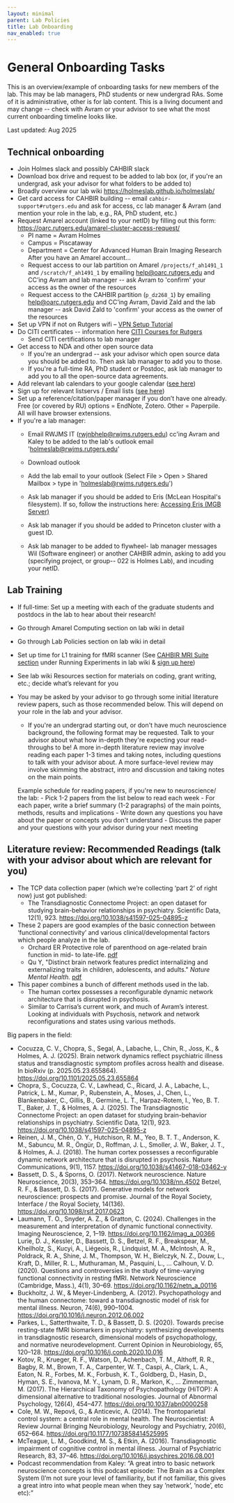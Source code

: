 ```yaml
---
layout: minimal
parent: Lab Policies
title: Lab Onboarding
nav_enabled: true
---
```


# General Onboarding Tasks
This is an overview/example of onboarding tasks for new members of the lab. This may be lab managers, PhD students or new undergrad RAs. Some of it is administrative, other is for lab content. This is a living document and may change -- check with Avram or your advisor to see what the most current onboarding timeline looks like.  

Last updated: Aug 2025

## Technical onboarding
- Join Holmes slack and possibly CAHBIR slack
- Download box drive and request to be added to lab box (or, if you're an undergrad, ask your advisor for what folders to be added to)
- Broadly overview our lab wiki https://holmeslab.github.io/holmeslab/
- Get card access for CAHBIR building -- email `cahbir-support#rutgers.edu` and ask for access, cc lab manager & Avram (and mention your role in the lab, e.g., RA, PhD student, etc.)
- Request Amarel account (linked to your netID) by filling out this form: https://oarc.rutgers.edu/amarel-cluster-access-request/
    - PI name = Avram Holmes
    - Campus = Piscataway
    - Department = Center for Advanced Human Brain Imaging Research
    After you have an Amarel account...
    - Request access to our lab partition on Amarel `/projects/f_ah1491_1` and `/scratch/f_ah1491_1` by emailing [help@oarc.rutgers.edu](mailto:help@oarc.rutgers.edu) and CC’ing Avram and lab manager -- ask Avram to 'confirm' your access as the owner of the resources
    - Request access to the CAHBIR partition (`p_dz268_1`) by emailing [help@oarc.rutgers.edu](mailto:help@oarc.rutgers.edu) and CC’ing Avram, David Zald and the lab manager -- ask David Zald to 'confirm' your access as the owner of the resources
- Set up VPN if not on Rutgers wifi – [VPN Setup Tutorial](https://holmeslab.github.io/holmeslab/docs/Amarel/rutgers-vpn/)
- Do CITI certificates -- information here [CITI Courses for Rutgers](https://holmeslab.github.io/holmeslab/docs/Admin/citi/) 
    - Send CITI certifications to lab manager
- Get access to NDA and other open source data 
    - If you're an undergrad -- ask your advisor which open source data you should be added to. Then ask lab manager to add you to those.
    - If you're a full-time RA, PhD student or Postdoc, ask lab manager to add you to all the open-source data agreements.
- Add relevant lab calendars to your google calendar ([see here](https://holmeslab.github.io/holmeslab/docs/Policies/software-we-use/#shared-calendars-google-calendar))
- Sign up for relevant listservs / Email lists ([see here](https://holmeslab.github.io/holmeslab/docs/Policies/software-we-use/#shared-calendars-google-calendar))
- Set up a reference/citation/paper manager if you don’t have one already. Free (or covered by RU) options = EndNote, Zotero. Other = Paperpile. All will have browser extensions.
- If you're a lab manager:
    - Email RWJMS IT ([rwjnbhelp@rwjms.rutgers.edu](mailto:rwjnbhelp@rwjms.rutgers.edu)) cc'ing Avram and Kaley to be added to the lab's outlook email 'holmeslab@rwjms.rutgers.edu'
    - Download outlook
    - Add the lab email to your outlook (Select File > Open > Shared Mailbox > type in 'holmeslab@rwjms.rutgers.edu')

    - Ask lab manager if you should be added to Eris (McLean Hospital's filesystem). If so, follow the instructions here: [Accessing Eris (MGB Server)](https://holmeslab.github.io/holmeslab/docs/PCX/accessing-eris/)
    - Ask lab manager if you should be added to Princeton cluster with a guest ID. 

    - Ask lab manager to be added to flywheel- lab manager messages Wil (Software engineer) or another CAHBIR admin, asking to add you (specifying project, or group-- 022 is Holmes Lab), and incuding your netID.


## Lab Training
- If full-time: Set up a meeting with each of the graduate students and postdocs in the lab to hear about their research!
- Go through Amarel Computing section on lab wiki in detail 
- Go through Lab Policies section on lab wiki in detail 
- Set up time for L1 training for fMRI scanner (See [CAHBIR MRI Suite section](https://holmeslab.github.io/holmeslab/docs/Experiments/mri/) under Running Experiments in lab wiki & [sign up here](https://sites.rutgers.edu/cahbir/level-1-training-signups-open/))
- See lab wiki Resources section for materials on coding, grant writing, etc.; decide what’s relevant for you
- You may be asked by your advisor to go through some initial literature review papers, such as those recommended below. This will depend on your role in the lab and your advisor.
    - If you're an undergrad starting out, or don't have much neuroscience background, the following format may be requested. Talk to your advisor about what how in-depth they're expecting your read-throughs to be! A more in-depth literature review may involve reading each paper 1-3 times and taking notes, including questions to talk with your advisor about. A more surface-level review may involve skimming the abstract, intro and discussion and taking notes on the main points.

    Example schedule for reading papers, if you're new to neuroscience/ the lab:
        - Pick 1-2 papers from the list below to read each week
        - For each paper, write a brief summary (1-2 paragraphs) of the main points, methods, results and implications
        - Write down any questions you have about the paper or concepts you don't understand
        - Discuss the paper and your questions with your advisor during your next meeting

## Literature review: Recommended Readings (talk with your advisor about which are relevant for you)
- The TCP data collection paper (which we’re collecting ‘part 2’ of right now) just got published:
    - The Transdiagnostic Connectome Project: an open dataset for studying brain-behavior relationships in psychiatry. Scientific Data, 12(1), 923. https://doi.org/10.1038/s41597-025-04895-z 
- These 2 papers are good examples of the basic connection between ‘functional connectivity’ and various clinical/developmental factors which people analyze in the lab.
    - Orchard ER Protective role of parenthood on age-related brain function in mid- to late-life.  [pdf]()
    - Qu Y, "Distinct brain network features predict internalizing and externalizing traits in children, adolescents, and adults." *Nature Mental Health.*  [pdf](https://holmeslab.rutgers.edu/wp-content/uploads/2025/04/Qu2025_NatNeuro.pdf)
- This paper combines a bunch of different methods used in the lab. 
    - The human cortex possesses a reconfigurable dynamic network architecture that is disrupted in psychosis. 
    - Similar to Carrisa’s current work, and much of Avram’s interest. Looking at individuals with Psychosis, network and network reconfigurations and states using various methods.



Big papers in the field:




- Cocuzza, C. V., Chopra, S., Segal, A., Labache, L., Chin, R., Joss, K., & Holmes, A. J. (2025). Brain network dynamics reflect psychiatric illness status and transdiagnostic symptom profiles across health and disease. In bioRxiv (p. 2025.05.23.655864). https://doi.org/10.1101/2025.05.23.655864 
- Chopra, S., Cocuzza, C. V., Lawhead, C., Ricard, J. A., Labache, L., Patrick, L. M., Kumar, P., Rubenstein, A., Moses, J., Chen, L., Blankenbaker, C., Gillis, B., Germine, L. T., Harpaz-Rotem, I., Yeo, B. T. T., Baker, J. T., & Holmes, A. J. (2025). The Transdiagnostic Connectome Project: an open dataset for studying brain-behavior relationships in psychiatry. Scientific Data, 12(1), 923. https://doi.org/10.1038/s41597-025-04895-z 
- Reinen, J. M., Chén, O. Y., Hutchison, R. M., Yeo, B. T. T., Anderson, K. M., Sabuncu, M. R., Öngür, D., Roffman, J. L., Smoller, J. W., Baker, J. T., & Holmes, A. J. (2018). The human cortex possesses a reconfigurable dynamic network architecture that is disrupted in psychosis. Nature Communications, 9(1), 1157. https://doi.org/10.1038/s41467-018-03462-y 
- Bassett, D. S., & Sporns, O. (2017). Network neuroscience. Nature Neuroscience, 20(3), 353–364. https://doi.org/10.1038/nn.4502 
Betzel, R. F., & Bassett, D. S. (2017). Generative models for network neuroscience: prospects and promise. Journal of the Royal Society, Interface / the Royal Society, 14(136). https://doi.org/10.1098/rsif.2017.0623 
- Laumann, T. O., Snyder, A. Z., & Gratton, C. (2024). Challenges in the measurement and interpretation of dynamic functional connectivity. Imaging Neuroscience, 2, 1–19. https://doi.org/10.1162/imag_a_00366 
Lurie, D. J., Kessler, D., Bassett, D. S., Betzel, R. F., Breakspear, M., Kheilholz, S., Kucyi, A., Liégeois, R., Lindquist, M. A., McIntosh, A. R., Poldrack, R. A., Shine, J. M., Thompson, W. H., Bielczyk, N. Z., Douw, L., Kraft, D., Miller, R. L., Muthuraman, M., Pasquini, L., … Calhoun, V. D. (2020). Questions and controversies in the study of time-varying functional connectivity in resting fMRI. Network Neuroscience (Cambridge, Mass.), 4(1), 30–69. https://doi.org/10.1162/netn_a_00116 
- Buckholtz, J. W., & Meyer-Lindenberg, A. (2012). Psychopathology and the human connectome: toward a transdiagnostic model of risk for mental illness. Neuron, 74(6), 990–1004. https://doi.org/10.1016/j.neuron.2012.06.002 
- Parkes, L., Satterthwaite, T. D., & Bassett, D. S. (2020). Towards precise resting-state fMRI biomarkers in psychiatry: synthesizing developments in transdiagnostic research, dimensional models of psychopathology, and normative neurodevelopment. Current Opinion in Neurobiology, 65, 120–128. https://doi.org/10.1016/j.conb.2020.10.016 
- Kotov, R., Krueger, R. F., Watson, D., Achenbach, T. M., Althoff, R. R., Bagby, R. M., Brown, T. A., Carpenter, W. T., Caspi, A., Clark, L. A., Eaton, N. R., Forbes, M. K., Forbush, K. T., Goldberg, D., Hasin, D., Hyman, S. E., Ivanova, M. Y., Lynam, D. R., Markon, K., … Zimmerman, M. (2017). The Hierarchical Taxonomy of Psychopathology (HiTOP): A dimensional alternative to traditional nosologies. Journal of Abnormal Psychology, 126(4), 454–477. https://doi.org/10.1037/abn0000258 
- Cole, M. W., Repovš, G., & Anticevic, A. (2014). The frontoparietal control system: a central role in mental health. The Neuroscientist: A Review Journal Bringing Neurobiology, Neurology and Psychiatry, 20(6), 652–664. https://doi.org/10.1177/1073858414525995 
- McTeague, L. M., Goodkind, M. S., & Etkin, A. (2016). Transdiagnostic impairment of cognitive control in mental illness. Journal of Psychiatric Research, 83, 37–46. https://doi.org/10.1016/j.jpsychires.2016.08.001 
- Podcast recommendation from Kaley: “A great intro to basic network neuroscience concepts is this podcast episode: The Brain as a Complex System (I’m not sure your level of familiarity, but if not familiar, this gives a great intro into what people mean when they say ’network’, ’node’, etc etc):”